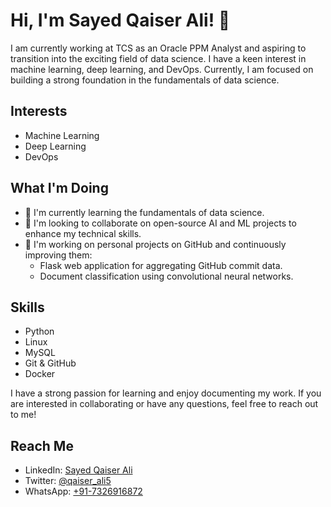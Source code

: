 # Hi, I'm Sayed Qaiser Ali! 👋

I am currently working at TCS as an Oracle PPM Analyst and aspiring to transition into the exciting field of data science. I have a keen interest in machine learning, deep learning, and DevOps. Currently, I am focused on building a strong foundation in the fundamentals of data science.

## Interests
- Machine Learning
- Deep Learning
- DevOps

## What I'm Doing
- 🌱 I'm currently learning the fundamentals of data science.
- 💞️ I'm looking to collaborate on open-source AI and ML projects to enhance my technical skills.
- 🔭 I'm working on personal projects on GitHub and continuously improving them:
  - Flask web application for aggregating GitHub commit data.
  - Document classification using convolutional neural networks.

## Skills
- Python
- Linux
- MySQL
- Git & GitHub
- Docker

I have a strong passion for learning and enjoy documenting my work. If you are interested in collaborating or have any questions, feel free to reach out to me!

## Reach Me
- LinkedIn: [Sayed Qaiser Ali](https://www.linkedin.com/in/sayed-qaiser-ali-916b181ab/)
- Twitter: [@qaiser_ali5](https://twitter.com/qaiser_ali5)
- WhatsApp: [+91-7326916872](tel:+917326916872)
